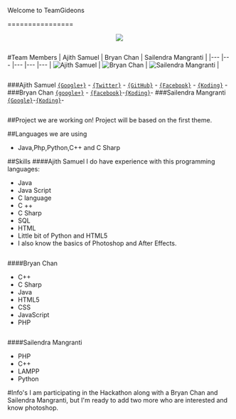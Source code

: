 Welcome to TeamGideons

================


<p align="center">
  <img src="http://static.squarespace.com/static/50b95455e4b03f5205014a93/t/50ff15bce4b071a5b425438f/1358894533612/gideonblog02.jpg"/>
</p>


```
```
#Team Members
| Ajith Samuel | Bryan Chan | Sailendra Mangranti | 
|--- |--- |--- |--- |---
| ![Ajith Samuel](https://fbcdn-sphotos-e-a.akamaihd.net/hphotos-ak-xpa1/v/t1.0-9/164658_460530620670941_807289354_n.jpg?oh=5ce0e3bfabce69d2cf020a42b84a6b6f&oe=55009B33&__gda__=1427249887_afbde36d0ebf4b3222f5ae7eeca64ff4) | ![Bryan Chan](https://fbcdn-sphotos-g-a.akamaihd.net/hphotos-ak-xap1/v/t1.0-9/1098354_10151824452221291_917932334_n.jpg?oh=3e1f20ff8bcf2d82326725eef4583081&oe=54FF02D6&__gda__=1426318734_102c56c123c6940f780b64035acc7bd1) | ![Sailendra Mangranti](https://encrypted-tbn1.gstatic.com/images?q=tbn:ANd9GcSR_grwbEmgyJ_WiNjsIj6gOgBnO6_myGwX95pTsYJG6feahwbY) |
 
```
```
###Ajith Samuel
[`{Google+}`](https://plus.google.com/u/0/+AjithLeonardRedd/) - [`{Twitter}`](https://twitter.com/ajithmettu) - [`{GitHub}`](https://github.com/ajithsamuel) - [`{Facebook}`](https://www.facebook.com/ajithmettu) - [`{Koding}`](https://koding.com/ajithsamuel) -
###Bryan Chan
[`{google+}`](https://plus.google.com/115951082682526751272/) - [`{Facebook}`](https://www.facebook.com/shinn.kokhoong/)-[`{Koding}`](https://koding.com/shinning91)-
###Sailendra Mangranti
[`{Google}`](https://plus.google.com/u/0/107831198150727346833)-[`{Koding}`](https://koding.com/sail3ndra)-

```
```
##Project we are working on!
Project will be based on the first theme.

##Languages we are using
* Java,Php,Python,C++ and C Sharp

##Skills
####Ajith Samuel
I do have experience with this programming languages:
* Java
* Java Script
* C language
* C ++
* C Sharp
* SQL
* HTML
* Little bit of Python and HTML5
* I also know the basics of Photoshop and After Effects.
```
```
####Bryan Chan
* C++
* C Sharp
* Java
* HTML5
* CSS
* JavaScript
* PHP
```
```
####Sailendra Mangranti
* PHP
* C++
* LAMPP
* Python

#Info's
I am participating in the Hackathon along with a Bryan Chan and Sailendra Mangranti, but I'm ready to add two more who are interested and know photoshop.
